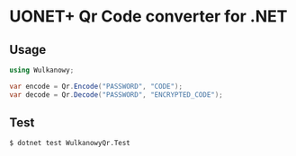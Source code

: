 # UONET+ Qr Code converter for .NET

## Usage
```csharp
using Wulkanowy;

var encode = Qr.Encode("PASSWORD", "CODE");
var decode = Qr.Decode("PASSWORD", "ENCRYPTED_CODE");
```

## Test
```bash
$ dotnet test WulkanowyQr.Test
```
